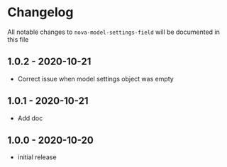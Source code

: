 # Changelog

All notable changes to `nova-model-settings-field` will be documented in this file

## 1.0.2 - 2020-10-21

- Correct issue when model settings object was empty

## 1.0.1 - 2020-10-21

- Add doc

## 1.0.0 - 2020-10-20

- initial release

